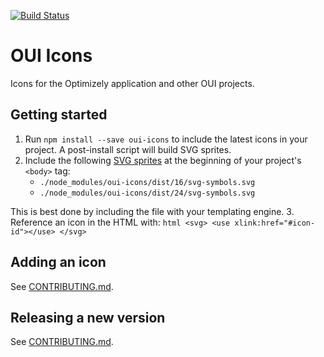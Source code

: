 [![Build Status](https://travis-ci.org/optimizely/oui-icons.svg?branch=master)](https://travis-ci.org/optimizely/oui-icons)

# OUI Icons

Icons for the Optimizely application and other OUI projects.

## Getting started

1. Run `npm install --save oui-icons` to include the latest icons in your project. A post-install script will build SVG sprites.
2. Include the following [SVG sprites](https://css-tricks.com/svg-sprites-use-better-icon-fonts/) at the beginning of your project's `<body>` tag:
    - `./node_modules/oui-icons/dist/16/svg-symbols.svg`
    - `./node_modules/oui-icons/dist/24/svg-symbols.svg`

  This is best done by including the file with your templating engine.
3. Reference an icon in the HTML with:
    ```html
    <svg>
      <use xlink:href="#icon-id"></use>
    </svg>
    ```

## Adding an icon

See [CONTRIBUTING.md](https://github.com/optimizely/oui-icons/blob/master/CONTRIBUTING.md).

## Releasing a new version

See [CONTRIBUTING.md](https://github.com/optimizely/oui-icons/blob/master/CONTRIBUTING.md).
